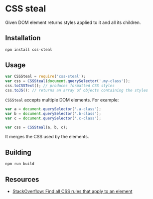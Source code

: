 # CSS steal

Given DOM element returns styles applied to it and all its children.

## Installation

```js
npm install css-steal
```

## Usage

```js
var CSSSteal = require('css-steal');
var css = CSSSteal(document.querySelector('.my-class'));
css.toCSSText(); // produces formatted CSS styles
css.toJS(): // returns an array of objects containing the styles
```

`CSSSteal` accepts multiple DOM elements. For example:

```js
var a = document.querySelector('.a-class');
var b = document.querySelector('.b-class');
var c = document.querySelector('.c-class');

var css = CSSSteal(a, b, c);
```
It merges the CSS used by the elements.

## Building

```js
npm run build
```

## Resources

* [StackOverflow: Find all CSS rules that apply to an element](http://stackoverflow.com/questions/2952667/find-all-css-rules-that-apply-to-an-element)
